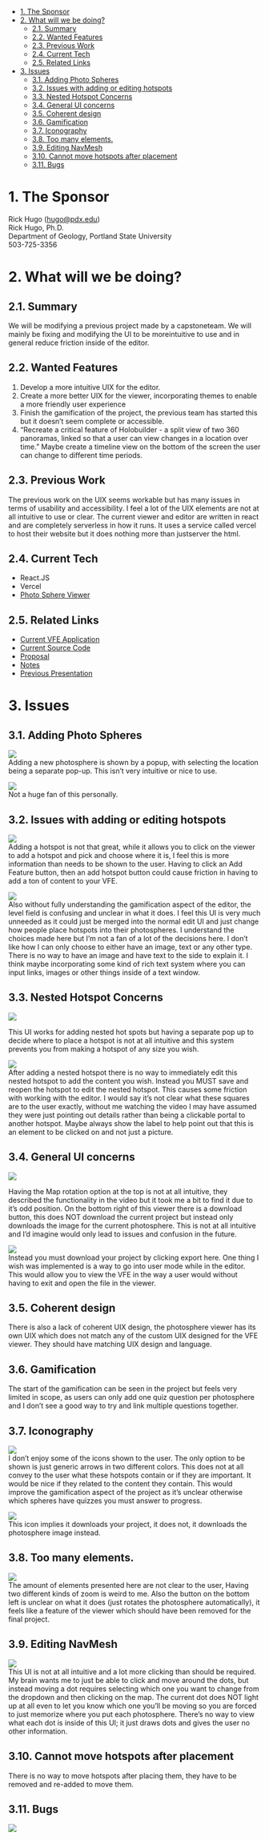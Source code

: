 - [1. The Sponsor](#1-the-sponsor)
- [2. What will we be doing?](#2-what-will-we-be-doing)
  - [2.1. Summary](#21-summary)
  - [2.2. Wanted Features](#22-wanted-features)
  - [2.3. Previous Work](#23-previous-work)
  - [2.4. Current Tech](#24-current-tech)
  - [2.5. Related Links](#25-related-links)
- [3. Issues](#3-issues)
  - [3.1. Adding Photo Spheres](#31-adding-photo-spheres)
  - [3.2. Issues with adding or editing hotspots](#32-issues-with-adding-or-editing-hotspots)
  - [3.3. Nested Hotspot Concerns](#33-nested-hotspot-concerns)
  - [3.4. General UI concerns](#34-general-ui-concerns)
  - [3.5. Coherent design](#35-coherent-design)
  - [3.6. Gamification](#36-gamification)
  - [3.7. Iconography](#37-iconography)
  - [3.8. Too many elements.](#38-too-many-elements)
  - [3.9. Editing NavMesh](#39-editing-navmesh)
  - [3.10. Cannot move hotspots after placement](#310-cannot-move-hotspots-after-placement)
  - [3.11. Bugs](#311-bugs)

# 1. The Sponsor

Rick Hugo ([hugo@pdx.edu](mailto:hugo@pdx.edu))  
Rick Hugo, Ph.D.  
Department of Geology, Portland State University  
503-725-3356  

# 2. What will we be doing?

## 2.1. Summary
We will be modifying a previous project made by a capstoneteam. We will mainly be fixing and modifying the UI to be moreintuitive to use and in general reduce friction inside of the editor.

## 2.2. Wanted Features

1. Develop a more intuitive UIX for the editor. 
2. Create a more better UIX for the viewer, incorporating themes to enable a more friendly user experience
3. Finish the gamification of the project, the previous team has started this but it doesn’t seem complete or accessible.
4. “Recreate a critical feature of Holobuilder - a split view of two 360 panoramas, linked so that a user can view changes in a location over time.” Maybe create a timeline view on the bottom of the screen the user can change to different time periods. 

## 2.3. Previous Work

The previous work on the UIX seems workable but has many issues in terms of usability and accessibility. I feel a lot of the UIX elements are not at all intuitive to use or clear. The current viewer and editor are written in react and are completely serverless in how it runs. It uses a service called vercel to host their website but it does nothing more than justserver the html.

## 2.4. Current Tech
- React.JS
- Vercel
- [Photo Sphere Viewer](https://photo-sphere-viewer.js.org)


## 2.5. Related Links

- [Current VFE Application](https://virtual-field-environments.vercel.app)
- [Current Source Code](https://github.com/kingsawpdx/virtualFieldEnvironments)
- [Proposal](https://docs.google.com/document/d/1EVQt-meafmD1kn-RcqmmQ_sJXN3WAMge/edit?rtpof=true)
- [Notes](https://docs.google.com/document/d/1ZCQPYToDrPnujKdvv08zzDpyTzMeU_r2OVcmdy9P1c4/edit)
- [Previous Presentation](https://www.youtube.com/watch?v=UG7JK46kwoo)

# 3. Issues

## 3.1. Adding Photo Spheres

![](vfe_images/image3.png)  
Adding a new photosphere is shown by a popup, with selecting the location being a separate pop-up. This isn’t very intuitive or nice to use. 

![](vfe_images/image7.png)  
Not a huge fan of this personally.

## 3.2. Issues with adding or editing hotspots


![](vfe_images/image5.png)  
Adding a hotspot is not that great, while it allows you to click on the viewer to add a hotspot and pick and choose where it is, I feel this is more information than needs to be shown to the user. Having to click an Add Feature button, then an add hotspot button could cause friction in having to add a ton of content to your VFE. 


![](vfe_images/image1.png)  
Also without fully understanding the gamification aspect of the editor, the level field is confusing and unclear in what it does. I feel this UI is very much unneeded as it could just be merged into the normal edit UI and just change how people place hotspots into their photospheres.
I understand the choices made here but I’m not a fan of a lot of the decisions here. I don’t like how I can only choose to either have an image, text or any other type. There is no way to have an image and have text to the side to explain it.  I think maybe incorporating some kind of rich text system where you can input links, images or other things inside of a text window. 

## 3.3. Nested Hotspot Concerns

![](vfe_images/image13.png)  

This UI works for adding nested hot spots but having a separate pop up to decide where to place a hotspot is not at all intuitive and this system prevents you from making a hotspot of any size you wish.

![](vfe_images/image4.png)  
After adding a nested hotspot there is no way to immediately edit this nested hotspot to add the content you wish. Instead you MUST save and reopen the hotspot to edit the nested hotspot. This causes some friction with working with the editor. 
I would say it’s not clear what these squares are to the user exactly, without me watching the video I may have assumed they were just pointing out details rather than being a clickable portal to another hotspot. Maybe always show the label to help point out that this is an element to be clicked on and not just a picture. 


## 3.4. General UI concerns
![](vfe_images/image9.png)  

Having the Map rotation option at the top is not at all intuitive, they described the functionality in the video but it took me a bit to find it due to it’s odd position. On the bottom right of this viewer there is a download button, this does NOT download the current project but instead only downloads the image for the current photosphere. This is not at all intuitive and I’d imagine would only lead to issues and confusion in the future. 

![](vfe_images/image12.png)  
Instead you must download your project by clicking export here.
One thing I wish was implemented is a way to go into user mode while in the editor. This would allow you to view the VFE in the way a user would without having to exit and open the file in the viewer. 

## 3.5. Coherent design
There is also a lack of coherent UIX design, the photosphere viewer has its own UIX which does not match any of the custom UIX designed for the VFE viewer. They should have matching UIX design and language. 

## 3.6. Gamification
The start of the gamification can be seen in the project but feels very limited in scope, as users can only add one quiz question per photosphere and I don’t see a good way to try and link multiple questions together. 

## 3.7. Iconography

![](vfe_images/image11.png)  
I don’t enjoy some of the icons shown to the user. The only option to be shown is just generic arrows in two different colors. This does not at all convey to the user what these hotspots contain or if they are important. It would be nice if they related to the content they contain. This would improve the gamification aspect of the project as it’s unclear otherwise which spheres have quizzes you must answer to progress. 

![](vfe_images/image8.png)  
This icon implies it downloads your project, it does not, it downloads the photosphere image instead.

## 3.8. Too many elements.

![](vfe_images/image2.png)  
The amount of elements presented here are not clear to the user, Having two different kinds of zoom is weird to me. Also the button on the bottom left is unclear on what it does (just rotates the photosphere automatically), it feels like a feature of the viewer which should have been removed for the final project.

## 3.9. Editing NavMesh

![](vfe_images/image6.png)  
This UI is not at all intuitive and a lot more clicking than should be required. My brain wants me to just be able to click and move around the dots, but instead moving a dot requires selecting which one you want to change from the dropdown and then clicking on the map. The current dot does NOT light up at all even to let you know which one you’ll be moving so you are forced to just memorize where you put each photosphere. There’s no way to view what each dot is inside of this UI; it just draws dots and gives the user no other information.

## 3.10. Cannot move hotspots after placement
There is no way to move hotspots after placing them, they have to be removed and re-added to move them.

## 3.11. Bugs
![](vfe_images/image10.png)  